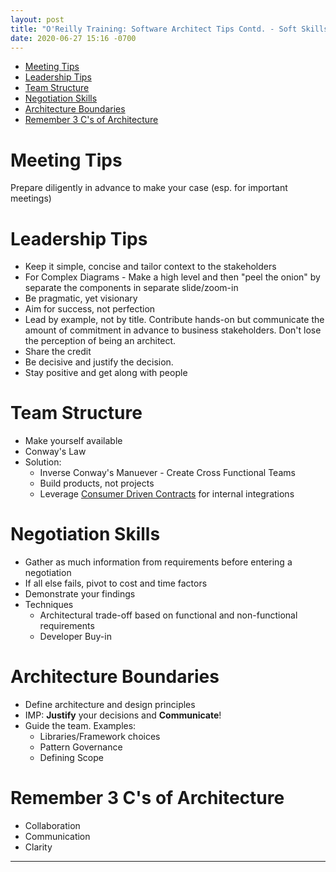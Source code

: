 ```yaml
---
layout: post
title: "O'Reilly Training: Software Architect Tips Contd. - Soft Skills"
date: 2020-06-27 15:16 -0700
---
```


- [Meeting Tips](#meeting-tips)
- [Leadership Tips](#leadership-tips)
- [Team Structure](#team-structure)
- [Negotiation Skills](#negotiation-skills)
- [Architecture Boundaries](#architecture-boundaries)
- [Remember 3 C's of Architecture](#remember-3-cs-of-architecture)

# Meeting Tips

Prepare diligently in advance to make your case (esp. for important meetings)

# Leadership Tips

- Keep it simple, concise and tailor context to the stakeholders
- For Complex Diagrams - Make a high level and then "peel the onion" by separate the components in separate slide/zoom-in
- Be pragmatic, yet visionary
- Aim for success, not perfection
- Lead by example, not by title. Contribute hands-on but communicate the amount of commitment in advance to business stakeholders. Don't lose the perception of being an architect.
- Share the credit
- Be decisive and justify the decision.
- Stay positive and get along with people

# Team Structure

- Make yourself available
- Conway's Law
- Solution:
  - Inverse Conway's Manuever - Create Cross Functional Teams
  - Build products, not projects
  - Leverage [Consumer Driven Contracts](https://thoughtworks.github.io/pacto/patterns/cdc/) for internal integrations

# Negotiation Skills

- Gather as much information from requirements before entering a negotiation
- If all else fails, pivot to cost and time factors
- Demonstrate your findings
- Techniques
  - Architectural trade-off based on functional and non-functional requirements
  - Developer Buy-in

# Architecture Boundaries

- Define architecture and design principles
- IMP: **Justify** your decisions and **Communicate**!
- Guide the team. Examples:
  - Libraries/Framework choices
  - Pattern Governance
  - Defining Scope

# Remember 3 C's of Architecture

- Collaboration
- Communication
- Clarity

---
